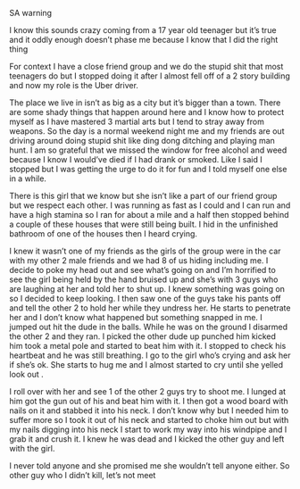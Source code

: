 SA warning

I know this sounds crazy coming from a 17 year old teenager but it’s true and it oddly enough doesn’t phase me because I know that I did the right thing

For context I have a close friend group and we do the stupid shit that most teenagers do but I stopped doing it after I almost fell off of a 2 story building and now my role is the Uber driver.

The place we live in isn’t as big as a city but it’s bigger than a town. There are some shady things that happen around here and I know how to protect myself as I have mastered 3 martial arts but I tend to stray away from weapons. So the day is a normal weekend night me and my friends are out driving around doing stupid shit like ding dong ditching and playing man hunt. I am so grateful that we missed the window for free alcohol and weed because I know I would’ve died if I had drank or smoked. Like I said I stopped but I was getting the urge to do it for fun and I told myself one else in a while.

There is this girl that we know but she isn’t like a part of our friend group but we respect each other. I was running as fast as I could and I can run and have a high stamina so I ran for about a mile and a half then stopped behind a couple of these houses that were still being built. I hid in the unfinished bathroom of one of the houses then I heard crying. 

I knew it wasn’t one of my friends as the girls of the group were in the car with my other 2 male friends and we had 8 of us hiding including me. I decide to poke my head out and see what’s going on and I’m horrified to see the girl being held by the hand bruised up and she’s with 3 guys who are laughing at her and told her to shut up. I knew something was going on so I decided to keep looking. I then saw one of the guys take his pants off and tell the other 2 to hold her while they undress her. He starts to penetrate her and I don’t know what happened but something snapped in me. I jumped out  hit the dude in the balls. While he was on the ground I disarmed the other 2 and they ran. I picked the other dude up punched him kicked him took a metal pole and started to beat him with it. I stopped to check his heartbeat and he was still breathing. I go to the girl who’s crying and ask her if she’s ok. She starts to hug me and I almost started to cry until she yelled look out .

I roll over with her and see 1 of the other 2 guys try to shoot me. I lunged at him got the gun out of his and beat him with it. I then got a wood board with nails on it and stabbed it into his neck. I don’t know why but I needed him to suffer more so I took it out of his neck and started to choke him out but with my nails digging into his neck I start to work my way into his windpipe and I grab it and crush it. I knew he was dead and I kicked the other guy and left with the girl.

I never told anyone and she promised me she wouldn’t tell anyone either. So other guy who I didn’t kill, let’s not meet
